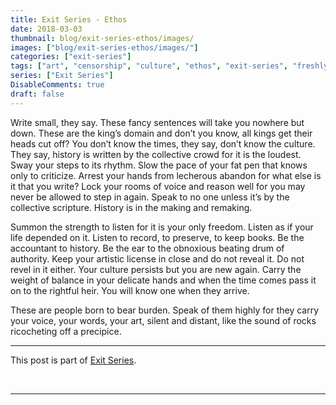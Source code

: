 ```yaml
---
title: Exit Series - Ethos
date: 2018-03-03
thumbnail: blog/exit-series-ethos/images/
images: ["blog/exit-series-ethos/images/"]
categories: ["exit-series"]
tags: ["art", "censorship", "culture", "ethos", "exit-series", "freshly-pressed", "history", "monologue", "series-writing", "suppression", "tyranny", "writing"]
series: ["Exit Series"]
DisableComments: true
draft: false
---
```


Write small, they say. These fancy sentences will take you nowhere but down. These are the king’s domain and don’t you know, all kings get their heads cut off? You don’t know the times, they say, don’t know the culture. They say, history is written by the collective crowd for it is the loudest. Sway your steps to its rhythm. Slow the pace of your fat pen that knows only to criticize. Arrest your hands from lecherous abandon for what else is it that you write? Lock your rooms of voice and reason well for you may never be allowed to step in again. Speak to no one unless it’s by the collective scripture. History is in the making and remaking.

Summon the strength to listen for it is your only freedom. Listen as if your life depended on it. Listen to record, to preserve, to keep books. Be the accountant to history. Be the ear to the obnoxious beating drum of authority. Keep your artistic license in close and do not reveal it. Do not revel in it either. Your culture persists but you are new again. Carry the weight of balance in your delicate hands and when the time comes pass it on to the rightful heir. You will know one when they arrive.

These are people born to bear burden. Speak of them highly for they carry your voice, your words, your art, silent and distant, like the sound of rocks ricocheting off a precipice.

* * *

This post is part of [Exit Series](http://akzn.me/blog/category/exit-series/).

<br>

---